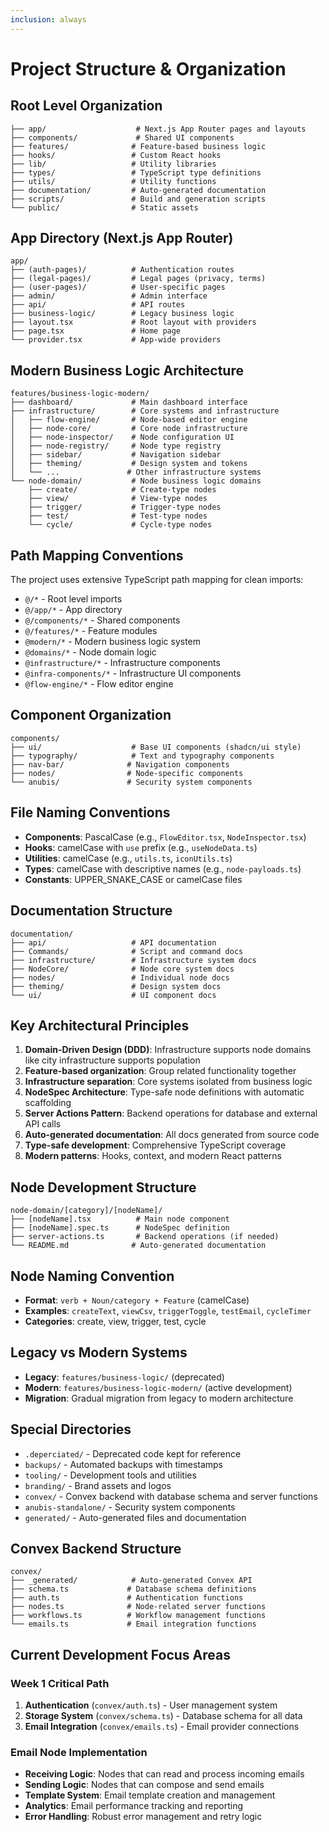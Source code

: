 ```yaml
---
inclusion: always
---
```


# Project Structure & Organization

## Root Level Organization

```
├── app/                    # Next.js App Router pages and layouts
├── components/             # Shared UI components
├── features/              # Feature-based business logic
├── hooks/                 # Custom React hooks
├── lib/                   # Utility libraries
├── types/                 # TypeScript type definitions
├── utils/                 # Utility functions
├── documentation/         # Auto-generated documentation
├── scripts/               # Build and generation scripts
└── public/                # Static assets
```

## App Directory (Next.js App Router)

```
app/
├── (auth-pages)/          # Authentication routes
├── (legal-pages)/         # Legal pages (privacy, terms)
├── (user-pages)/          # User-specific pages
├── admin/                 # Admin interface
├── api/                   # API routes
├── business-logic/        # Legacy business logic
├── layout.tsx             # Root layout with providers
├── page.tsx               # Home page
└── provider.tsx           # App-wide providers
```

## Modern Business Logic Architecture

```
features/business-logic-modern/
├── dashboard/             # Main dashboard interface
├── infrastructure/        # Core systems and infrastructure
│   ├── flow-engine/       # Node-based editor engine
│   ├── node-core/         # Core node infrastructure
│   ├── node-inspector/    # Node configuration UI
│   ├── node-registry/     # Node type registry
│   ├── sidebar/           # Navigation sidebar
│   ├── theming/           # Design system and tokens
│   └── ...               # Other infrastructure systems
└── node-domain/           # Node business logic domains
    ├── create/            # Create-type nodes
    ├── view/              # View-type nodes
    ├── trigger/           # Trigger-type nodes
    ├── test/              # Test-type nodes
    └── cycle/             # Cycle-type nodes
```

## Path Mapping Conventions

The project uses extensive TypeScript path mapping for clean imports:

- `@/*` - Root level imports
- `@/app/*` - App directory
- `@/components/*` - Shared components
- `@/features/*` - Feature modules
- `@modern/*` - Modern business logic system
- `@domains/*` - Node domain logic
- `@infrastructure/*` - Infrastructure components
- `@infra-components/*` - Infrastructure UI components
- `@flow-engine/*` - Flow editor engine

## Component Organization

```
components/
├── ui/                    # Base UI components (shadcn/ui style)
├── typography/            # Text and typography components
├── nav-bar/              # Navigation components
├── nodes/                # Node-specific components
└── anubis/               # Security system components
```

## File Naming Conventions

- **Components**: PascalCase (e.g., `FlowEditor.tsx`, `NodeInspector.tsx`)
- **Hooks**: camelCase with `use` prefix (e.g., `useNodeData.ts`)
- **Utilities**: camelCase (e.g., `utils.ts`, `iconUtils.ts`)
- **Types**: camelCase with descriptive names (e.g., `node-payloads.ts`)
- **Constants**: UPPER_SNAKE_CASE or camelCase files

## Documentation Structure

```
documentation/
├── api/                   # API documentation
├── Commands/              # Script and command docs
├── infrastructure/        # Infrastructure system docs
├── NodeCore/              # Node core system docs
├── nodes/                 # Individual node docs
├── theming/               # Design system docs
└── ui/                    # UI component docs
```

## Key Architectural Principles

1. **Domain-Driven Design (DDD)**: Infrastructure supports node domains like city infrastructure supports population
2. **Feature-based organization**: Group related functionality together
3. **Infrastructure separation**: Core systems isolated from business logic
4. **NodeSpec Architecture**: Type-safe node definitions with automatic scaffolding
5. **Server Actions Pattern**: Backend operations for database and external API calls
6. **Auto-generated documentation**: All docs generated from source code
7. **Type-safe development**: Comprehensive TypeScript coverage
8. **Modern patterns**: Hooks, context, and modern React patterns

## Node Development Structure

```
node-domain/[category]/[nodeName]/
├── [nodeName].tsx          # Main node component
├── [nodeName].spec.ts      # NodeSpec definition
├── server-actions.ts       # Backend operations (if needed)
└── README.md              # Auto-generated documentation
```

## Node Naming Convention

- **Format**: `verb + Noun/category + Feature` (camelCase)
- **Examples**: `createText`, `viewCsv`, `triggerToggle`, `testEmail`, `cycleTimer`
- **Categories**: create, view, trigger, test, cycle

## Legacy vs Modern Systems

- **Legacy**: `features/business-logic/` (deprecated)
- **Modern**: `features/business-logic-modern/` (active development)
- **Migration**: Gradual migration from legacy to modern architecture

## Special Directories

- `.deperciated/` - Deprecated code kept for reference
- `backups/` - Automated backups with timestamps
- `tooling/` - Development tools and utilities
- `branding/` - Brand assets and logos
- `convex/` - Convex backend with database schema and server functions
- `anubis-standalone/` - Security system components
- `generated/` - Auto-generated files and documentation

## Convex Backend Structure

```
convex/
├── _generated/            # Auto-generated Convex API
├── schema.ts             # Database schema definitions
├── auth.ts               # Authentication functions
├── nodes.ts              # Node-related server functions
├── workflows.ts          # Workflow management functions
└── emails.ts             # Email integration functions
```

## Current Development Focus Areas

### Week 1 Critical Path
1. **Authentication** (`convex/auth.ts`) - User management system
2. **Storage System** (`convex/schema.ts`) - Database schema for all data
3. **Email Integration** (`convex/emails.ts`) - Email provider connections

### Email Node Implementation
- **Receiving Logic**: Nodes that can read and process incoming emails
- **Sending Logic**: Nodes that can compose and send emails
- **Template System**: Email template creation and management
- **Analytics**: Email performance tracking and reporting
- **Error Handling**: Robust error management and retry logic